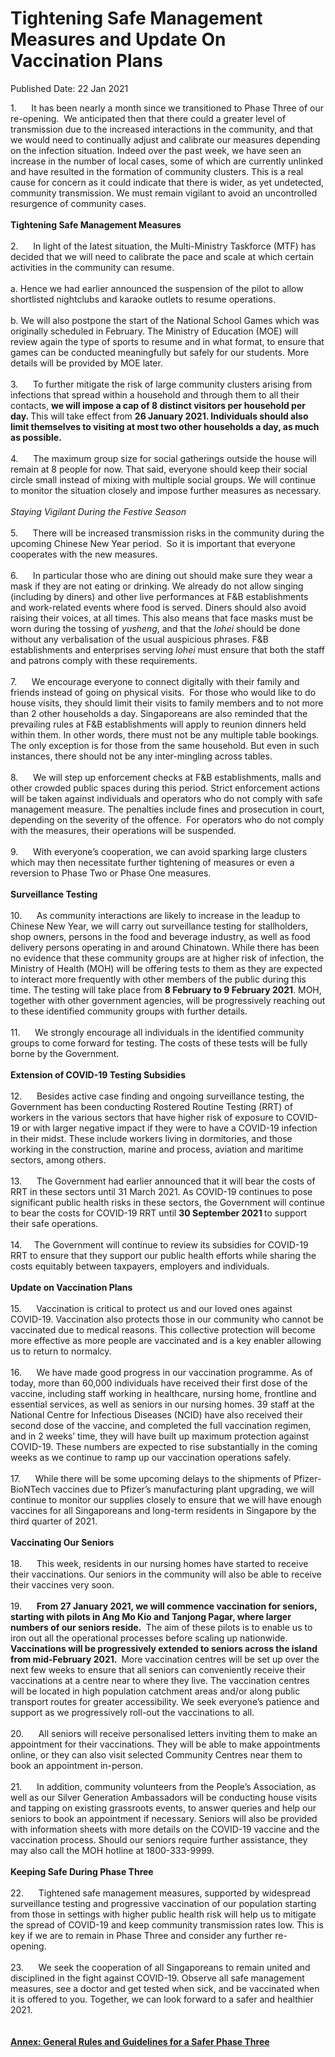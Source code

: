<html>
    <meta http-equiv="Content-Type" content="text/html; charset=utf-8"/>
    <meta charset="utf-8"/>
    <title>Tightening Safe Management Measures and Update On Vaccination Plans</title>
    <body><h1>Tightening Safe Management Measures and Update On Vaccination Plans</h1>
    <p>Published Date: 22 Jan 2021</p> 1.&nbsp; &nbsp; &nbsp; It has been nearly a month since we transitioned to Phase Three of our re-opening.&nbsp; We anticipated then that there could a greater level of transmission due to the increased interactions in the community, and that we would need to continually adjust and calibrate our measures depending on the infection situation. Indeed over the past week, we have seen an increase in the number of local cases, some of which are currently unlinked and have resulted in the formation of community clusters. This is a real cause for concern as it could indicate that there is wider, as yet undetected, community transmission. We must remain vigilant to avoid an uncontrolled resurgence of community cases.&nbsp;&nbsp;<br><br><strong>Tightening Safe Management Measures&nbsp;</strong><br><br>2.&nbsp; &nbsp; &nbsp; In light of the latest situation, the Multi-Ministry Taskforce (MTF) has decided that we will need to calibrate the pace and scale at which certain activities in the community can resume.&nbsp;<br><br>a. Hence we had earlier announced the suspension of the pilot to allow shortlisted nightclubs and karaoke outlets to resume operations.&nbsp;<br><br>b. We will also postpone the start of the National School Games which was originally scheduled in February. The Ministry of Education (MOE) will review again the type of sports to resume and in what format, to ensure that games can be conducted meaningfully but safely for our students. More details will be provided by MOE later.&nbsp;<br><br>3.&nbsp; &nbsp; &nbsp; To further mitigate the risk of large community clusters arising from infections that spread within a household and through them to all their contacts, <strong>we will impose a cap of 8 distinct visitors per household per day. </strong>This will take effect from <strong>26 January 2021. Individuals should also limit themselves to visiting at most two other households a day, as much as possible.&nbsp;</strong><br><br>4.&nbsp; &nbsp; &nbsp; The maximum group size for social gatherings outside the house will remain at 8 people for now. That said, everyone should keep their social circle small instead of mixing with multiple social groups. We will continue to monitor the situation closely and impose further measures as necessary.&nbsp;<br><br><em>Staying Vigilant During the Festive Season&nbsp;</em><br><br>5.&nbsp; &nbsp; &nbsp; There will be increased transmission risks in the community during the upcoming Chinese New Year period.&nbsp; So it is important that everyone cooperates with the new measures.&nbsp;&nbsp;<br><br>6.&nbsp; &nbsp; &nbsp; In particular those who are dining out should make sure they wear a mask if they are not eating or drinking. We already do not allow singing (including by diners) and other live performances at F&amp;B establishments and work-related events where food is served. Diners should also avoid raising their voices, at all times. This also means that face masks must be worn during the tossing of <em>yusheng</em>, and that the <em>lohei</em> should be done without any verbalisation of the usual auspicious phrases. F&amp;B establishments and enterprises serving <em>lohei</em> must ensure that both the staff and patrons comply with these requirements.&nbsp;<br><br>7.&nbsp; &nbsp; &nbsp; We encourage everyone to connect digitally with their family and friends instead of going on physical visits.&nbsp; For those who would like to do house visits, they should limit their visits to family members and to not more than 2 other households a day. Singaporeans are also reminded that the prevailing rules at F&amp;B establishments will apply to reunion dinners held within them. In other words, there must not be any multiple table bookings. The only exception is for those from the same household. But even in such instances, there should not be any inter-mingling across tables.&nbsp;&nbsp;<br><br>8.&nbsp; &nbsp; &nbsp; We will step up enforcement checks at F&amp;B establishments, malls and other crowded public spaces during this period. Strict enforcement actions will be taken against individuals and operators who do not comply with safe management measure. The penalties include fines and prosecution in court, depending on the severity of the offence.&nbsp; For operators who do not comply with the measures, their operations will be suspended.&nbsp;&nbsp;<br><br>9.&nbsp; &nbsp; &nbsp; With everyone’s cooperation, we can avoid sparking large clusters which may then necessitate further tightening of measures or even a reversion to Phase Two or Phase One measures.<br><br><strong>Surveillance Testing&nbsp;&nbsp;</strong><br><br>10.&nbsp; &nbsp; &nbsp; As community interactions are likely to increase in the leadup to Chinese New Year, we will carry out surveillance testing for stallholders, shop owners, persons in the food and beverage industry, as well as food delivery persons operating in and around Chinatown. While there has been no evidence that these community groups are at higher risk of infection, the Ministry of Health (MOH) will be offering tests to them as they are expected to interact more frequently with other members of the public during this time. The testing will take place from <strong>8 February to 9 February 2021</strong>. MOH, together with other government agencies, will be progressively reaching out to these identified community groups with further details.<br><br>11.&nbsp; &nbsp; &nbsp; We strongly encourage all individuals in the identified community groups to come forward for testing. The costs of these tests will be fully borne by the Government.&nbsp;<br><br><strong>Extension of COVID-19 Testing Subsidies&nbsp;</strong><br><br>12.&nbsp; &nbsp; &nbsp; Besides active case finding and ongoing surveillance testing, the Government has been conducting Rostered Routine Testing (RRT) of workers in the various sectors that have higher risk of exposure to COVID-19 or with larger negative impact if they were to have a COVID-19 infection in their midst. These include workers living in dormitories, and those working in the construction, marine and process, aviation and maritime sectors, among others.&nbsp;<br><br>13.&nbsp; &nbsp; &nbsp; The Government had earlier announced that it will bear the costs of RRT in these sectors until 31 March 2021. As COVID-19 continues to pose significant public health risks in these sectors, the Government will continue to bear the costs for COVID-19 RRT until <strong>30 September 2021 </strong>to support their safe operations.&nbsp;<br><br>14.&nbsp; &nbsp; &nbsp;The Government will continue to review its subsidies for COVID-19 RRT to ensure that they support our public health efforts while sharing the costs equitably between taxpayers, employers and individuals.<br><br><strong>Update on Vaccination Plans</strong><br><br>15.&nbsp; &nbsp; &nbsp; Vaccination is critical to protect us and our loved ones against COVID-19. Vaccination also protects those in our community who cannot be vaccinated due to medical reasons. This collective protection will become more effective as more people are vaccinated and is a key enabler allowing us to return to normalcy.&nbsp;&nbsp;<br>&nbsp;<br>16.&nbsp; &nbsp; &nbsp; We have made good progress in our vaccination programme. As of today, more than 60,000 individuals have received their first dose of the vaccine, including staff working in healthcare, nursing home, frontline and essential services, as well as seniors in our nursing homes. 39 staff at the National Centre for Infectious Diseases (NCID) have also received their second dose of the vaccine, and completed the full vaccination regimen, and in 2 weeks’ time, they will have built up maximum protection against COVID-19. These numbers are expected to rise substantially in the coming weeks as we continue to ramp up our vaccination operations safely.&nbsp;<br><br>17.&nbsp; &nbsp; &nbsp; While there will be some upcoming delays to the shipments of Pfizer-BioNTech vaccines due to Pfizer’s manufacturing plant upgrading, we will continue to monitor our supplies closely to ensure that we will have enough vaccines for all Singaporeans and long-term residents in Singapore by the third quarter of 2021.<br><br><strong>Vaccinating Our Seniors&nbsp;</strong><br><br>18.&nbsp; &nbsp; &nbsp; This week, residents in our nursing homes have started to receive their vaccinations. Our seniors in the community will also be able to receive their vaccines very soon.&nbsp;<br><br>19.&nbsp; &nbsp; &nbsp; <strong>From 27 January 2021, we will commence vaccination for seniors, starting with pilots in Ang Mo Kio and Tanjong Pagar, where larger numbers of our seniors reside.&nbsp;</strong> The aim of these pilots is to enable us to iron out all the operational processes before scaling up nationwide. <strong>Vaccinations will be progressively extended to seniors across the island from mid-February 2021.&nbsp; </strong>More vaccination centres will be set up over the next few weeks to ensure that all seniors can conveniently receive their vaccinations at a centre near to where they live. The vaccination centres will be located in high population catchment areas and/or along public transport routes for greater accessibility. We seek everyone’s patience and support as we progressively roll-out the vaccinations to all.&nbsp;<br><br>20.&nbsp; &nbsp; &nbsp; All seniors will receive personalised letters inviting them to make an appointment for their vaccinations. They will be able to make appointments online, or they can also visit selected Community Centres near them to book an appointment in-person.&nbsp;<br><br>21.&nbsp; &nbsp; &nbsp; In addition, community volunteers from the People’s Association, as well as our Silver Generation Ambassadors will be conducting house visits and tapping on existing grassroots events, to answer queries and help our seniors to book an appointment if necessary. Seniors will also be provided with information sheets with more details on the COVID-19 vaccine and the vaccination process. Should our seniors require further assistance, they may also call the MOH hotline at 1800-333-9999.&nbsp;<br><br><strong>Keeping Safe During Phase Three</strong><br><br>22.&nbsp; &nbsp; &nbsp; Tightened safe management measures, supported by widespread surveillance testing and progressive vaccination of our population starting from those in settings with higher public health risk will help us to mitigate the spread of COVID-19 and keep community transmission rates low. This is key if we are to remain in Phase Three and consider any further re-opening.&nbsp;&nbsp;<br><br>23.&nbsp; &nbsp; &nbsp; We seek the cooperation of all Singaporeans to remain united and disciplined in the fight against COVID-19. Observe all safe management measures, see a doctor and get tested when sick, and be vaccinated when it is offered to you. Together, we can look forward to a safer and healthier 2021.&nbsp;<br><div><br><br><strong><a href="/docs/librariesprovider5/pressroom/press-releases/annex---general-rules-and-guidelines-for-a-safer-phase-three.pdf?sfvrsn=6fb8c452_2" title="Annex: General Rules and Guidelines for a Safer Phase Three">Annex: General Rules and Guidelines for a Safer Phase Three</a></strong></div></body>
</html>
